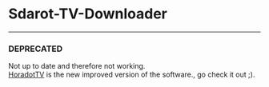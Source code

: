 # Sdarot-TV-Downloader

---

### **DEPRECATED**
Not up to date and therefore not working.  
[HoradotTV](https://github.com/yairp03/HoradotTV) is the new improved version of the software., go check it out ;).
